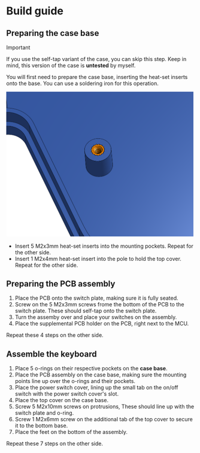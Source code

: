 # Build guide
## Preparing the case base

> [!IMPORTANT]
> If you use the self-tap variant of the case, you can skip this step.
> Keep in mind, this version of the case is **untested** by myself.

You will first need to prepare the case base, inserting the heat-set inserts onto the base. You can use a soldering iron for this operation.

<img src="https://github.com/calerouxz/TemperKB-case/blob/074e582819a92a4d95c419655db4bc0f5046c2de/Images/CAD%20assembly/Base%20heatsets.png" width=500>

- Insert 5 M2x3mm heat-set inserts into the mounting pockets. Repeat for the other side.
- Insert 1 M2x4mm heat-set insert into the pole to hold the top cover. Repeat for the other side.

## Preparing the PCB assembly
1. Place the PCB onto the switch plate, making sure it is fully seated.
2. Screw on the 5 M2x3mm screws frome the bottom of the PCB to the switch plate. These should self-tap onto the switch plate.
3. Turn the assemby over and place your switches on the assembly.
4. Place the supplemental PCB holder on the PCB, right next to the MCU.

Repeat these 4 steps on the other side.

## Assemble the keyboard
1. Place 5 o-rings on their respective pockets on the **case base**.
2. Place the PCB assembly on the case base, making sure the mounting points line up over the o-rings and their pockets.
3. Place the power switch cover, lining up the small tab on the on/off switch with the power switch cover's slot.
4. Place the top cover on the case base.
5. Screw 5 M2x10mm screws on protrusions, These should line up with the switch plate and o-ring.
6. Screw 1 M2x6mm screw on the additional tab of the top cover to secure it to the bottom base.
7. Place the feet on the bottom of the assembly.

Repeat these 7 steps on the other side.
